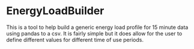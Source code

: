 # EnergyLoadBuilder

This is a tool to help build a generic energy load profile for 15 minute data using pandas to a csv.  It is fairly simple but it does allow for the user to define different values for different time of use periods.  
